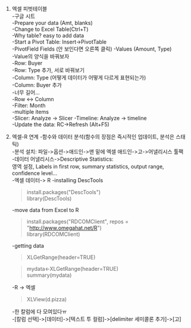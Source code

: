 1. 엑셀 피벗테이블  
    -구글 시트  
    -Prepare your data (Amt, blanks)  
    -Change to Excel Table(Ctrl+T)  
    -Why table? easy to add data  
    -Start a Pivot Table: Insert->PivotTable  
    -PivotField Fields (안 보인다면 오른쪽 클릭)
    -Values (Amount, Type)  
    -Value의 양식을 바꿔보자  
    -Row: Buyer  
    -Row: Type 추가, 서로 바꿔보기  
    -Column: Type (어떻게 데이터가 어떻게 다르게 표현되는가)  
    -Column: Buyer 추가  
    -너무 길어...  
    -Row <-> Column  
    -Filter: Month  
    -multiple items  
    -Slicer: Analyze -> Slicer
    -Timeline: Analyze -> timeline  
    -Update the data: RC->Refresh  (Alt+F5)  
    

2. 엑셀-R 연계
    -함수와 데이터 분석(함수의 장점은 즉시적인 업데이트, 분석은 스태틱)  
    -분석 설치: 파일->옵션->애드인->맨 밑에 엑셀 애드인->고->어낼리시스 툴팩  
    -데이터 어낼리시스->Descriptive Statistics:  
        영역 설정, Labels in first row, summary statistics, output range, confidence level...  
    -엑셀 데이터-> R
    -installing DescTools  
    > install.packages("DescTools")  
    > library(DescTools)
    
    -move data from Excel to R
    > install.packages("RDCOMClient", repos = "http://www.omegahat.net/R")   
    > library(RDCOMClient)

    -getting data
    > XLGetRange(header=TRUE)  
    
    > mydata<-XLGetRange(header=TRUE)  
    > summary(mydata)  
    
    -R -> 엑셀  
    > XLView(d.pizza)  
    
    -한 칼럼에 다 모여있다ㅠ  
    -[칼럼 선택]->[데이터]->[텍스트 투 컬럼]->[delimiter 세미콜론 추가]->[고]  
    

